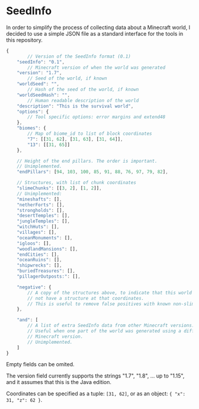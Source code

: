 # SeedInfo

In order to simplify the process of collecting data about a Minecraft world, I
decided to use a simple JSON file as a standard interface for the tools in this
repository.

```js
{
        // Version of the SeedInfo format (0.1)
    "seedInfo": "0.1",
        // Minecraft version of when the world was generated
    "version": "1.7",
        // Seed of the world, if known
    "worldSeed": "",
        // Hash of the seed of the world, if known
    "worldSeedHash": "",
        // Human readable description of the world
    "description": "This is the survival world",
    "options": {
        // Tool specific options: error margins and extend48
    },
    "biomes": {
        // Map of biome_id to list of block coordinates
        "7": [[31, 62], [31, 63], [31, 64]],
        "13": [[31, 65]]
    },

    // Height of the end pillars. The order is important.
    // Unimplemented.
    "endPillars": [94, 103, 100, 85, 91, 88, 76, 97, 79, 82],

    // Structures, with list of chunk coordinates
    "slimeChunks": [[3, 2], [1, 2]],
    // Unimplemented:
    "mineshafts": [],
    "netherForts": [],
    "strongholds": [],
    "desertTemples": [],
    "jungleTemples": [],
    "witchHuts": [],
    "villages": [],
    "oceanMonuments": [],
    "igloos": [],
    "woodlandMansions": [],
    "endCities": [],
    "oceanRuins": [],
    "shipwrecks": [],
    "buriedTreasures": [],
    "pillagerOutposts:": [],

    "negative": {
        // A copy of the structures above, to indicate that this world does
        // not have a structure at that coordinates.
        // This is useful to remove false positives with known non-slime chunks.
    },

    "and": [
        // A list of extra SeedInfo data from other Minecraft versions.
        // Useful when one part of the world was generated using a different
        // Minecraft version.
        // Unimplemented.
    ]
}
```

Empty fields can be omited.

The version field currently supports the strings "1.7", "1.8", ... up to "1.15",
and it assumes that this is the Java edition.

Coordinates can be specified as a tuple: `[31, 62]`, or as an object:
`{ "x": 31, "z": 62 }`.

